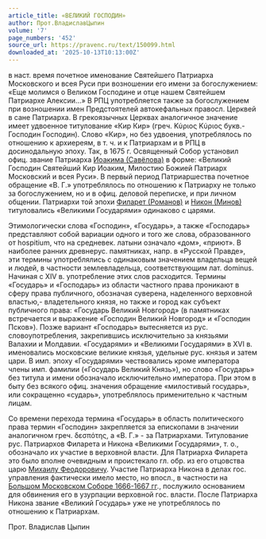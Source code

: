 ```yaml
---
article_title: «ВЕЛИКИЙ ГОСПОДИН»
author: Прот.ВладиславЦыпин
volume: '7'
page_numbers: '452'
source_url: https://pravenc.ru/text/150099.html
downloaded_at: '2025-10-13T10:13:00Z'
---
```


в наст. время почетное именование Святейшего Патриарха Московского и всея Руси при возношении его имени за богослужением: «Еще молимся о Великом Господине и отце нашем Святейшем Патриархе Алексии...» В РПЦ употребляется также за богослужением при возношении имен Предстоятелей автокефальных правосл. Церквей в сане Патриарха. В грекоязычных Церквах аналогичное значение имеет удвоенное титулование «Кир Кир» (греч. Κύριος Κύριος букв.- Господин Господин). Слово «Кир», но без удвоения, употреблялось по отношению к архиереям, в т. ч. и к Патриархам и в РПЦ в досинодальную эпоху. Так, в 1675 г. Освященный Собор установил офиц. звание Патриарха [Иоакима (Савёлова)](https://pravenc.ru/text/ИОАКИМ.html) в форме: «Великий Господин Святейший Кир Иоаким, Милостию Божией Патриарх Московский и всея Руси». В первый период Патриаршества почетное обращение «В. Г.» употреблялось по отношению к Патриарху не только за богослужением, но и в офиц. деловой переписке, и при личном общении. Патриархи той эпохи [Филарет (Романов)](<https://pravenc.ru/text/Филарет (Романов).html>) и [Никон (Минов)](<https://pravenc.ru/text/Никон (Минов).html>) титуловались «Великими Государями» одинаково с царями.

Этимологически слова «Господин», «Государь», а также «Господарь» представляют собой вариации одного и того же слова, образованного от hospitium, что на средневек. латыни означало «дом», «приют». В наиболее ранних древнерус. памятниках, напр. в «Русской Правде», эти термины употреблялись с одинаковым значением владельца вещей и людей, в частности землевладельца, соответствующим лат. dominus. Начиная с XIV в. употребление этих слов расходится. Термины «Государь» и «Господарь» из области частного права проникают в сферу права публичного, обозначая суверена, наделенного верховной властью,- владетельного князя, но также и город как субъект публичного права: «Государь Великий Новгород» (в памятниках встречается и выражение «Господин Великий Новгород» и «Господин Псков»). Позже вариант «Господарь» вытесняется из рус. словоупотребления, закрепившись исключительно за князьями Валахии и Молдавии. «Государями» и «Великими Государями» в XVI в. именовались московские великие князья, удельные рус. князья и затем цари. В имп. эпоху «Государями» чествовались кроме императора члены имп. фамилии («Государь Великий Князь»), но слово «Государь» без титула и имени обозначало исключительно императора. При этом в быту без всякого офиц. значения обращение «милостивый государь», или сокращенно «сударь», употреблялось применительно к частным лицам.

Со времени перехода термина «Государь» в область политического права термин «Господин» закрепляется за епископами в значении аналогичном греч. δεσπότης, а «В. Г.» - за Патриархами. Титулование рус. Патриархов Филарета и Никона «Великими Государями», т. о., обозначало их участие в верховной власти. Для Патриарха Филарета это было вполне очевидным и проистекало гл. обр. из его отцовства царю [Михаилу Феодоровичу](<https://pravenc.ru/text/Михаилу Феодоровичу.html>). Участие Патриарха Никона в делах гос. управления фактически имело место, но впосл., в частности на [Большом Московском Соборе 1666-1667 гг](<https://pravenc.ru/text/Большом Московском Соборе 1666-1667 гг.html>)., послужило основанием для обвинения его в узурпации верховной гос. власти. После Патриарха Никона звание «Великий Государь» уже не употреблялось по отношению к Патриархам.

Прот.   Владислав   Цыпин
